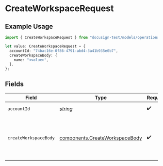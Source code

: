 # CreateWorkspaceRequest

## Example Usage

```typescript
import { CreateWorkspaceRequest } from "docusign-test/models/operations";

let value: CreateWorkspaceRequest = {
  accountId: "74bac16e-0f86-4791-abd4-3a41b935e0b7",
  createWorkspaceBody: {
    name: "<value>",
  },
};
```

## Fields

| Field                                                                            | Type                                                                             | Required                                                                         | Description                                                                      |
| -------------------------------------------------------------------------------- | -------------------------------------------------------------------------------- | -------------------------------------------------------------------------------- | -------------------------------------------------------------------------------- |
| `accountId`                                                                      | *string*                                                                         | :heavy_check_mark:                                                               | The ID of the account                                                            |
| `createWorkspaceBody`                                                            | [components.CreateWorkspaceBody](../../models/components/createworkspacebody.md) | :heavy_check_mark:                                                               | The details of the workspace to be created including the name                    |